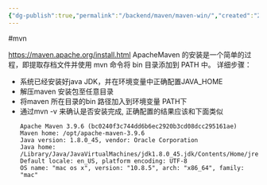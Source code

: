 ```yaml
---
{"dg-publish":true,"permalink":"/backend/maven/maven-win/","created":"2024-04-10T17:36:40.000+08:00","updated":"2024-04-10T17:36:40.000+08:00"}
---
```


#mvn 

https://maven.apache.org/install.html
ApacheMaven 的安装是一个简单的过程，即提取存档文件并使用 mvn 命令将 bin 目录添加到 PATH 中。
详细步骤：
+ 系统已经安装好java JDK，并在环境变量中正确配置JAVA_HOME
+ 解压maven 安装包至任意目录
+ 将maven 所在目录的bin 路径加入到环境变量 PATH下
+ 通过mvn -v 来确认是否安装完成, 正确配置的结果应该和下面类似
	```
	Apache Maven 3.9.6 (bc0240f3c744dd6b6ec2920b3cd08dcc295161ae)
	Maven home: /opt/apache-maven-3.9.6
	Java version: 1.8.0_45, vendor: Oracle Corporation
	Java home: /Library/Java/JavaVirtualMachines/jdk1.8.0_45.jdk/Contents/Home/jre
	Default locale: en_US, platform encoding: UTF-8
	OS name: "mac os x", version: "10.8.5", arch: "x86_64", family: "mac"
	```
